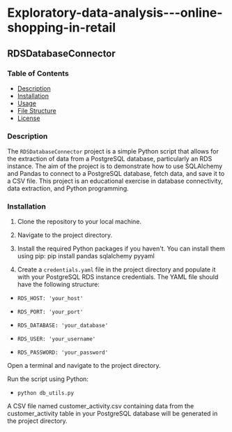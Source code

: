 # Exploratory-data-analysis---online-shopping-in-retail

## RDSDatabaseConnector

### Table of Contents
- [Description](#description)
- [Installation](#installation)
- [Usage](#usage)
- [File Structure](#file-structure)
- [License](#license)

### Description
The `RDSDatabaseConnector` project is a simple Python script that allows for the extraction of data from a PostgreSQL database, particularly an RDS instance. The aim of the project is to demonstrate how to use SQLAlchemy and Pandas to connect to a PostgreSQL database, fetch data, and save it to a CSV file. This project is an educational exercise in database connectivity, data extraction, and Python programming.

### Installation
1. Clone the repository to your local machine.
2. Navigate to the project directory.
3. Install the required Python packages if you haven't. You can install them using pip:
pip install pandas sqlalchemy pyyaml

4. Create a `credentials.yaml` file in the project directory and populate it with your PostgreSQL RDS instance credentials. The YAML file should have the following structure:

- `RDS_HOST: 'your_host'`
  
- `RDS_PORT: 'your_port'`
  
- `RDS_DATABASE: 'your_database'`
  
- `RDS_USER: 'your_username'`
  
- `RDS_PASSWORD: 'your_password'`

Open a terminal and navigate to the project directory.

Run the script using Python:

- `python db_utils.py`

A CSV file named customer_activity.csv containing data from the customer_activity table in your PostgreSQL database will be generated in the project directory.




